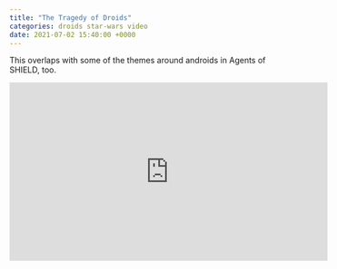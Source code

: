 ```yaml
---
title: "The Tragedy of Droids"
categories: droids star-wars video
date: 2021-07-02 15:40:00 +0000
---
```

This overlaps with some of the themes around androids in Agents of SHIELD, too.

<div><iframe width="560" height="315" src="https://www.youtube-nocookie.com/embed/WD2UrB7zepo" title="YouTube video player" frameborder="0" allow="accelerometer; autoplay; clipboard-write; encrypted-media; gyroscope; picture-in-picture" allowfullscreen></iframe></div>